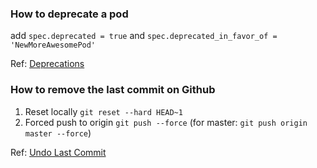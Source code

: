 ### How to deprecate a pod

add `spec.deprecated = true` and `spec.deprecated_in_favor_of = 'NewMoreAwesomePod'`

Ref: [Deprecations](http://blog.cocoapods.org/CocoaPods-0.32/)

### How to remove the last commit on Github
1. Reset locally `git reset --hard HEAD~1`
2. Forced push to origin `git push --force` (for master: `git push origin master --force`)

Ref: [Undo Last Commit](http://stackoverflow.com/questions/927358/how-do-you-undo-the-last-commit)
